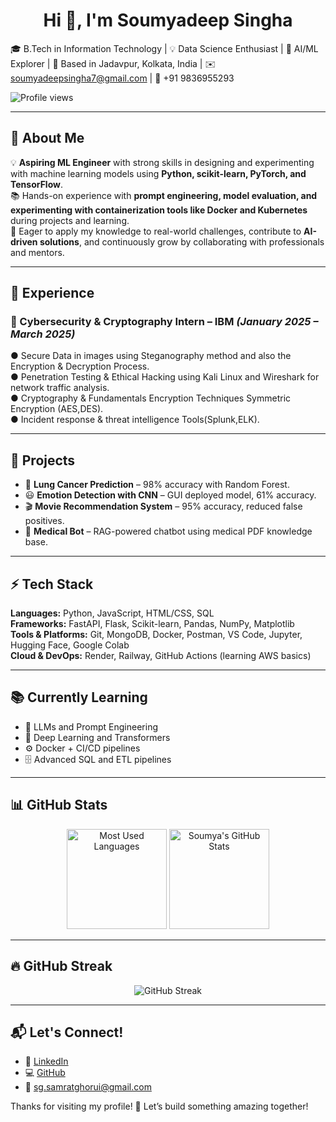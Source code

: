 <h1 align="center">Hi 👋, I'm Soumyadeep Singha</h1>  

🎓 B.Tech in Information Technology | 💡 Data Science Enthusiast | 🔎 AI/ML Explorer | 📍 Based in Jadavpur, Kolkata, India | ✉️ soumyadeepsingha7@gmail.com | 📱 +91 9836955293  

![Profile views](https://komarev.com/ghpvc/?username=samrat0033&label=Profile%20views&color=0e75b6&style=flat)  

---

## 🚀 About Me  
💡 **Aspiring ML Engineer** with strong skills in designing and experimenting with machine learning models using **Python, scikit-learn, PyTorch, and TensorFlow**.  
📚 Hands-on experience with **prompt engineering, model evaluation, and experimenting with containerization tools like Docker and Kubernetes** during projects and learning.  
🚀 Eager to apply my knowledge to real-world challenges, contribute to **AI-driven solutions**, and continuously grow by collaborating with professionals and mentors.  
  

---

## 💼 Experience  

### 🚀 Cybersecurity & Cryptography Intern – IBM *(January 2025 – March 2025)*  
● Secure Data in images using Steganography method and also the Encryption & Decryption Process.     
● Penetration Testing & Ethical Hacking using Kali Linux and Wireshark for network traffic analysis.     
● Cryptography & Fundamentals Encryption Techniques Symmetric Encryption (AES,DES).     
● Incident response & threat intelligence Tools(Splunk,ELK).   

---

## 🧩 Projects  

- 🧬 **Lung Cancer Prediction** – 98% accuracy with Random Forest.  
- 😃 **Emotion Detection with CNN** – GUI deployed model, 61% accuracy.  
- 🎬 **Movie Recommendation System** – 95% accuracy, reduced false positives.  
- 🤖 **Medical Bot** – RAG-powered chatbot using medical PDF knowledge base.  

---

## ⚡ Tech Stack  

**Languages:** Python, JavaScript, HTML/CSS, SQL  
**Frameworks:** FastAPI, Flask, Scikit-learn, Pandas, NumPy, Matplotlib  
**Tools & Platforms:** Git, MongoDB, Docker, Postman, VS Code, Jupyter, Hugging Face, Google Colab  
**Cloud & DevOps:** Render, Railway, GitHub Actions (learning AWS basics)  

---

## 📚 Currently Learning  

- 🧠 LLMs and Prompt Engineering  
- 🤖 Deep Learning and Transformers  
- ⚙️ Docker + CI/CD pipelines  
- 🗄️ Advanced SQL and ETL pipelines  

---

## 📊 GitHub Stats  

<p align="center">
  <img src="https://github-readme-stats.vercel.app/api/top-langs/?username=Soumya-717&layout=compact&theme=radical" alt="Most Used Languages" height="160"/>
  <img src="https://github-readme-stats.vercel.app/api?username=Soumya-717&show_icons=true&theme=radical" alt="Soumya's GitHub Stats" height="160"/>
</p>  

---

## 🔥 GitHub Streak  

<p align="center">
  <img src="https://github-readme-streak-stats.herokuapp.com/?user=Soumya-717&theme=radical" alt="GitHub Streak" />
</p>  

---

## 📬 Let's Connect!  

- 💼 [LinkedIn](https://www.linkedin.com/in/samrat-ghorui)  
- 💻 [GitHub](https://github.com/Soumya-717)  
- 📧 [sg.samratghorui@gmail.com](mailto:soumyadeepsingha7@gmail.com)  

Thanks for visiting my profile! 🚀 Let’s build something amazing together!  
